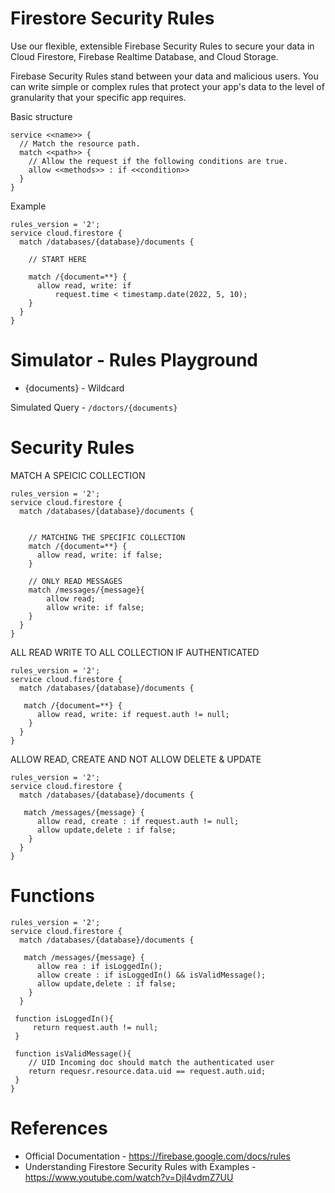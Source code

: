 # Firestore Security Rules

Use our flexible, extensible Firebase Security Rules to secure your data in Cloud Firestore, Firebase Realtime Database, and Cloud Storage.

Firebase Security Rules stand between your data and malicious users. You can write simple or complex rules that protect your app's data to the level of granularity that your specific app requires.

Basic structure

```
service <<name>> {
  // Match the resource path.
  match <<path>> {
    // Allow the request if the following conditions are true.
    allow <<methods>> : if <<condition>>
  }
}
```

Example

```
rules_version = '2';
service cloud.firestore {
  match /databases/{database}/documents {

    // START HERE

    match /{document=**} {
      allow read, write: if
          request.time < timestamp.date(2022, 5, 10);
    }
  }
}
```

# Simulator - Rules Playground

- {documents} - Wildcard

Simulated Query - `/doctors/{documents}`

# Security Rules

MATCH A SPEICIC COLLECTION

```
rules_version = '2';
service cloud.firestore {
  match /databases/{database}/documents {


    // MATCHING THE SPECIFIC COLLECTION
    match /{document=**} {
      allow read, write: if false;
    }

    // ONLY READ MESSAGES
    match /messages/{message}{
        allow read;
        allow write: if false;
    }
  }
}
```

ALL READ WRITE TO ALL COLLECTION IF AUTHENTICATED

```
rules_version = '2';
service cloud.firestore {
  match /databases/{database}/documents {

   match /{document=**} {
      allow read, write: if request.auth != null;
    }
  }
}
```

ALLOW READ, CREATE AND NOT ALLOW DELETE & UPDATE

```
rules_version = '2';
service cloud.firestore {
  match /databases/{database}/documents {

   match /messages/{message} {
      allow read, create : if request.auth != null;
      allow update,delete : if false;
    }
  }
}
```

# Functions

```
rules_version = '2';
service cloud.firestore {
  match /databases/{database}/documents {

   match /messages/{message} {
      allow rea : if isLoggedIn();
      allow create : if isLoggedIn() && isValidMessage();
      allow update,delete : if false;
    }
  }

 function isLoggedIn(){
     return request.auth != null;
 }

 function isValidMessage(){
    // UID Incoming doc should match the authenticated user
    return requesr.resource.data.uid == request.auth.uid;
 }
}
```

# References

- Official Documentation - https://firebase.google.com/docs/rules
- Understanding Firestore Security Rules with Examples - https://www.youtube.com/watch?v=DjI4vdmZ7UU
